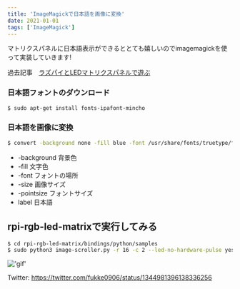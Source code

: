 ```yaml
---
title: 'ImageMagickで日本語を画像に変換'
date: 2021-01-01
tags: ['ImageMagick']
---
```


マトリクスパネルに日本語表示ができるととても嬉しいのでimagemagickを使って実装していきます!

過去記事　[ラズパイとLEDマトリクスパネルで遊ぶ](https://gitpress.io/@fukke0906/2020-01-24)



### 日本語フォントのダウンロード

```bash
$ sudo apt-get install fonts-ipafont-mincho
```

### 日本語を画像に変換

```bash
$ convert -background none -fill blue -font /usr/share/fonts/truetype/fonts-japanese-gothic.ttf -size 281x16 -pointsize 16 label:ソンナコトナイヨー image.jpg
```

- -background 背景色
- -fill 文字色
- -font フォントの場所
- -size 画像サイズ
- -pointsize フォントサイズ
- label 日本語

## rpi-rgb-led-matrixで実行してみる

```bash
$ cd rpi-rgb-led-matrix/bindings/python/samples
$ sudo python3 image-scroller.py -r 16 -c 2 --led-no-hardware-pulse yes -i image.jpg
```



!['gif'](https://dl.dropboxusercontent.com/s/3oj9ko8m98og21l/matrix.gif?dl=0)



Twitter:  https://twitter.com/fukke0906/status/1344981396138336256
